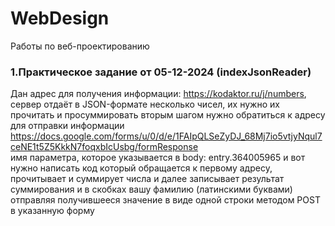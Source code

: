 # WebDesign
 Работы по веб-проектированию
### 1.Практическое задание от 05-12-2024 (indexJsonReader)
Дан адрес для получения информации: https://kodaktor.ru/j/numbers, 
сервер отдаёт в JSON-формате несколько чисел, их нужно их прочитать и просуммировать
вторым шагом нужно обратиться к адресу для отправки информации 
https://docs.google.com/forms/u/0/d/e/1FAIpQLSeZyDJ_68Mj7io5vtjyNqul7ceNE1t5Z5KkkN7foqxbIcUsbg/formResponse</br>
имя параметра, которое указывается в body: entry.364005965
и вот нужно написать код который обращается к первому адресу, 
прочитывает и суммирует числа и далее записывает результат суммирования и в скобках 
вашу фамилию (латинскими буквами) отправляя получившееся значение в виде одной строки методом POST 
в указанную форму

